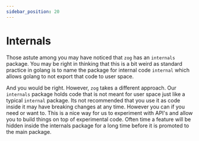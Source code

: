 ```yaml
---
sidebar_position: 20
---
```


# Internals

Those astute among you may have noticed that `zog` has an `internals` package. You may be right in thinking that this is a bit weird as standard practice in golang is to name the package for internal code `internal` which allows golang to not export that code to user space.

And you would be right. However, `zog` takes a different approach. Our `internals` package holds code that is not meant for user space just like a typical `internal` package. Its not recommended that you use it as code inside it may have breaking changes at any time. However you can if you need or want to. This is a nice way for us to experiment with API's and allow you to build things on top of experimental code. Often time a feature will be hidden inside the internals package for a long time before it is promoted to the main package.
